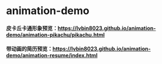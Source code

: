 # animation-demo
#### 皮卡丘卡通形象预览：https://lvbin8023.github.io/animation-demo/animation-pikachu/pikachu.html
#### 带动画的简历预览：https://lvbin8023.github.io/animation-demo/animation-resume/index.html

